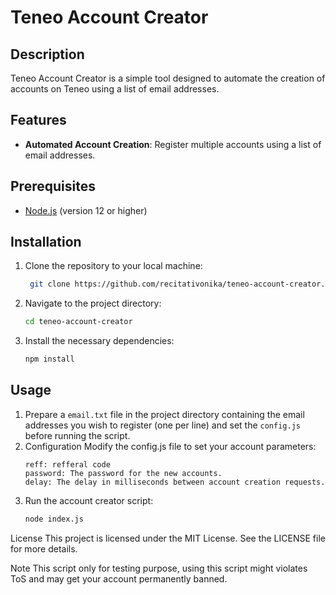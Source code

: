 # Teneo Account Creator

## Description
Teneo Account Creator is a simple tool designed to automate the creation of accounts on Teneo using a list of email addresses.

## Features
- **Automated Account Creation**: Register multiple accounts using a list of email addresses.

## Prerequisites
- [Node.js](https://nodejs.org/) (version 12 or higher)

## Installation

1. Clone the repository to your local machine:
   ```bash
	git clone https://github.com/recitativonika/teneo-account-creator.git
   ```
2. Navigate to the project directory:
	```bash
	cd teneo-account-creator
	```
3. Install the necessary dependencies:
	```bash
	npm install
	```

## Usage

1. Prepare a `email.txt` file in the project directory containing the email addresses you wish to register (one per line) and set the `config.js` before running the script.
2. Configuration
Modify the config.js file to set your account parameters:
	```
	reff: refferal code
	password: The password for the new accounts.
	delay: The delay in milliseconds between account creation requests.
	```
3. Run the account creator script:
	```bash
	node index.js
	```

License
This project is licensed under the MIT License. See the LICENSE file for more details.

Note
This script only for testing purpose, using this script might violates ToS and may get your account permanently banned.